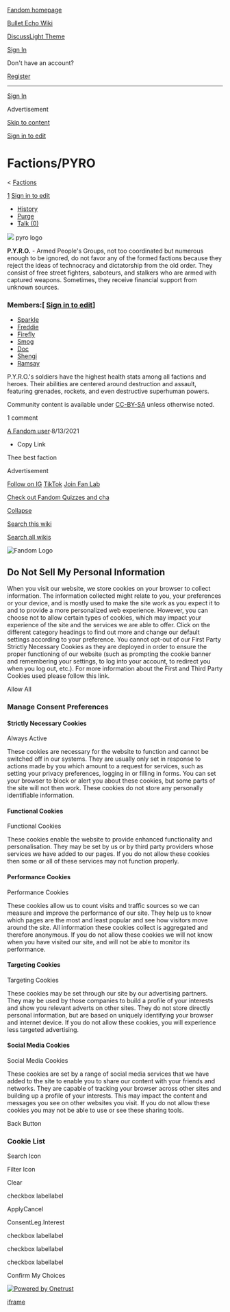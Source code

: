 [Fandom homepage](https://www.fandom.com/)

[Bullet Echo Wiki](https://bullet-echo.fandom.com/)

[Discuss](https://bullet-echo.fandom.com/f "Discuss")[Light Theme](https://bullet-echo.fandom.com/wiki/Factions/PYRO# "Light Theme")

[Sign In](https://auth.fandom.com/signin?source=mw&redirect=https%3A%2F%2Fbullet-echo.fandom.com%2Fwiki%2FFactions%2FPYRO)

Don't have an account?

[Register](https://auth.fandom.com/register?source=mw&redirect=https%3A%2F%2Fbullet-echo.fandom.com%2Fwiki%2FFactions%2FPYRO)

* * *

[Sign In](https://auth.fandom.com/signin?source=mw&redirect=https%3A%2F%2Fbullet-echo.fandom.com%2Fwiki%2FFactions%2FPYRO)

Advertisement

[Skip to content](https://bullet-echo.fandom.com/wiki/Factions/PYRO#page-header)

[Sign in to edit](https://auth.fandom.com/signin?redirect=https%3A%2F%2Fbullet-echo.fandom.com%2Fwiki%2FFactions%2FPYRO%3Fveaction%3Dedit&uselang=en)

# Factions/PYRO

< [Factions](https://bullet-echo.fandom.com/wiki/Factions "Factions")

[1](https://bullet-echo.fandom.com/wiki/Factions/PYRO#articleComments) [Sign in to edit](https://auth.fandom.com/signin?redirect=https%3A%2F%2Fbullet-echo.fandom.com%2Fwiki%2FFactions%2FPYRO%3Fveaction%3Dedit&uselang=en)

- [History](https://bullet-echo.fandom.com/wiki/Factions/PYRO?action=history)
- [Purge](https://bullet-echo.fandom.com/wiki/Factions/PYRO?action=purge)
- [Talk (0)](https://bullet-echo.fandom.com/wiki/Talk:Factions/PYRO?action=edit&redlink=1)

[![](https://static.wikia.nocookie.net/bullet-echo/images/4/49/Pyro.jpg/revision/latest/scale-to-width-down/180?cb=20201021231942)](https://static.wikia.nocookie.net/bullet-echo/images/4/49/Pyro.jpg/revision/latest?cb=20201021231942 "pyro logo") pyro logo

**P.Y.R.O.** \- Armed People's Groups, not too coordinated but numerous enough to be ignored, do not favor any of the formed factions because they reject the ideas of technocracy and dictatorship from the old order. They consist of free street fighters, saboteurs, and stalkers who are armed with captured weapons. Sometimes, they receive financial support from unknown sources.

### Members:\[ [Sign in to edit](https://auth.fandom.com/signin?redirect=https%3A%2F%2Fbullet-echo.fandom.com%2Fwiki%2FFactions%2FPYRO%3Fveaction%3Dedit%26section%3D1&uselang=en "Sign in to edit")\]

- [Sparkle](https://bullet-echo.fandom.com/wiki/Sparkle "Sparkle")
- [Freddie](https://bullet-echo.fandom.com/wiki/Freddie "Freddie")
- [Firefly](https://bullet-echo.fandom.com/wiki/Firefly "Firefly")
- [Smog](https://bullet-echo.fandom.com/wiki/Smog "Smog")
- [Doc](https://bullet-echo.fandom.com/wiki/Doc "Doc")
- [Shengi](https://bullet-echo.fandom.com/wiki/Shengi "Shengi")
- [Ramsay](https://bullet-echo.fandom.com/wiki/Ramsay "Ramsay")

P.Y.R.O.'s soldiers have the highest health stats among all factions and heroes. Their abilities are centered around destruction and assault, featuring grenades, rockets, and even destructive superhuman powers.

Community content is available under [CC-BY-SA](https://www.fandom.com/licensing) unless otherwise noted.

1 comment

[A Fandom user](https://bullet-echo.fandom.com/wiki/Special:Contributions/50.212.93.166 "50.212.93.166")·8/13/2021

- Copy Link

Thee best faction

Advertisement

[Follow on IG](https://bit.ly/FandomIG) [TikTok](https://bit.ly/TikTokFandom) [Join Fan Lab](https://bit.ly/FanLabWikiBar)

[Check out Fandom Quizzes and cha](https://bit.ly/WBTrivia2)

[Collapse](https://bullet-echo.fandom.com/wiki/Factions/PYRO# "Collapse")

[Search this wiki](https://bullet-echo.fandom.com/wiki/Special:Search?scope=internal&query=&h=1&isFromHighlightActions=on)

[Search all wikis](https://bullet-echo.fandom.com/wiki/Special:Search?scope=cross-wiki&query=&h=1&isFromHighlightActions=on)

![Fandom Logo](https://cdn.cookielaw.org/logos/67a90ba4-3081-4d74-98ab-8ed228a512fa/dea70a1b-c82d-4fe0-86ff-5e164b0a6022/60784ed6-408d-422b-8b03-9345c2d1683e/Fandom_logo_2021_lockup_1.png)

## Do Not Sell My Personal Information

When you visit our website, we store cookies on your browser to collect information. The information collected might relate to you, your preferences or your device, and is mostly used to make the site work as you expect it to and to provide a more personalized web experience. However, you can choose not to allow certain types of cookies, which may impact your experience of the site and the services we are able to offer. Click on the different category headings to find out more and change our default settings according to your preference. You cannot opt-out of our First Party Strictly Necessary Cookies as they are deployed in order to ensure the proper functioning of our website (such as prompting the cookie banner and remembering your settings, to log into your account, to redirect you when you log out, etc.). For more information about the First and Third Party Cookies used please follow this link.

Allow All

### Manage Consent Preferences

#### Strictly Necessary Cookies

Always Active

These cookies are necessary for the website to function and cannot be switched off in our systems. They are usually only set in response to actions made by you which amount to a request for services, such as setting your privacy preferences, logging in or filling in forms. You can set your browser to block or alert you about these cookies, but some parts of the site will not then work. These cookies do not store any personally identifiable information.

#### Functional Cookies

Functional Cookies

These cookies enable the website to provide enhanced functionality and personalisation. They may be set by us or by third party providers whose services we have added to our pages. If you do not allow these cookies then some or all of these services may not function properly.

#### Performance Cookies

Performance Cookies

These cookies allow us to count visits and traffic sources so we can measure and improve the performance of our site. They help us to know which pages are the most and least popular and see how visitors move around the site. All information these cookies collect is aggregated and therefore anonymous. If you do not allow these cookies we will not know when you have visited our site, and will not be able to monitor its performance.

#### Targeting Cookies

Targeting Cookies

These cookies may be set through our site by our advertising partners. They may be used by those companies to build a profile of your interests and show you relevant adverts on other sites. They do not store directly personal information, but are based on uniquely identifying your browser and internet device. If you do not allow these cookies, you will experience less targeted advertising.

#### Social Media Cookies

Social Media Cookies

These cookies are set by a range of social media services that we have added to the site to enable you to share our content with your friends and networks. They are capable of tracking your browser across other sites and building up a profile of your interests. This may impact the content and messages you see on other websites you visit. If you do not allow these cookies you may not be able to use or see these sharing tools.

Back Button

### Cookie List

Search Icon

Filter Icon

Clear

checkbox labellabel

ApplyCancel

ConsentLeg.Interest

checkbox labellabel

checkbox labellabel

checkbox labellabel

Confirm My Choices

[![Powered by Onetrust](https://cdn.cookielaw.org/logos/static/powered_by_logo.svg)](https://www.onetrust.com/products/cookie-consent/)

[iframe](https://www.fandom.com/silver-surfer.html)